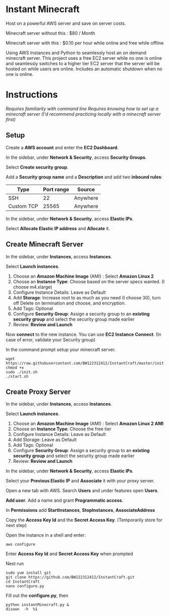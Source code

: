 # Instant Minecraft
Host on a powerful AWS server and save on server costs.

Minecraft server without this   : $80 / Month

Minecraft server with this      : $0.10 per hour while online and free while offline

Using AWS Instances and Python to seamlessly host an on demand minecraft server. This project uses a free EC2 server while no one is online and seamlessly switches to a higher tier EC2 server that the server will be hosted on while users are online. Includes an automatic shutdown when no one is online.

# Instructions
*Requires familiarity with command line*
*Requires knowing how to set up a minecraft server (I'd recommend practicing locally with a minecraft server first)*

## Setup

Create a **AWS account** and enter the **EC2 Dashboard**.

In the sidebar, under **Network & Security**, access **Security Groups**.

Select **Create security group**.

Add a **Security group name** and a **Description** and add two **inbound rules**:

|Type | Port range | Source|
|-|-|-|
|SSH | 22 | Anywhere|
|Custom TCP | 25565 | Anywhere|

In the sidebar, under **Network & Security**, access **Elastic IPs**.

Select **Allocate Elastic IP address** and **Allocate** it.

## Create Minecraft Server

In the sidebar, under **Instances**, access **Instances**.

Select **Launch instances**.
1. Choose an **Amazon Machine Image** (AMI) : Select **Amazon Linux 2**
2. Choose an **Instance Type**: Choose based on the server specs wanted. (I choose m4.xlarge)
3. Configure Instance Details: Leave as Default
4. Add **Storage**: Increase root to as much as you need (I choose 30), turn off Delete on termination and choose, and encryption.
5. Add Tags: Optional
6. Configure **Security Group**: Assign a security group to an **existing security group** and select the security group made earlier
7. Review: **Review and Launch**

Now **connect** to the new instance. You can use **EC2 Instance Connect**. (In case of error, validate your Security group)



In the command prompt setup your minecraft server.

    wget https://raw.githubusercontent.com/BW122312412/InstantCraft/master/init.sh
    chmod +x 
    sudo ./init.sh
    ./start.sh
    

## Create Proxy Server
In the sidebar, under **Instances**, access **Instances**.

Select **Launch instances**.
1. Choose an **Amazon Machine Image** (AMI) : Select **Amazon Linux 2 AMI**
2. Choose an **Instance Type**: Choose the free tier
3. Configure Instance Details: Leave as Default
4. Add Storage: Leave as Default
5. Add Tags: Optional
6. Configure **Security Group**: Assign a security group to an **existing security group** and select the security group made earlier
7. Review: **Review and Launch**

In the sidebar, under **Network & Security**, access **Elastic IPs**.

Select your **Previous Elastic IP** and **Associate** it with your proxy server.

Open a new tab with AWS. Search **Users** and under features open **Users**.

**Add user**. Add a name and grant **Programmatic access**.

In **Permissions** add **StartInstances**, **StopInstances**, **AssociateAddress**

Copy the **Access Key Id** and the **Secret Access Key**. (Temporarily store for next step)

Open the instance in a shell and enter:
    
    aws configure

Enter **Access Key Id** and **Secret Access Key** when prompted

Next run

    sudo yum install git
    git clone https://github.com/BW122312412/InstantCraft.git
    cd InstantCraft
    nano configure.py

Fill out the **configure.py**, then

    python instantMinecraft.py & 
    disown  -h  %1